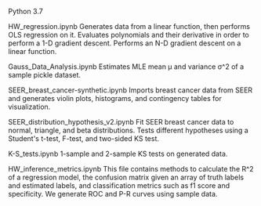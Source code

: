 Python 3.7

HW_regression.ipynb
	Generates data from a linear function, then performs OLS regression on it. Evaluates polynomials and their derivative in order to perform a 1-D gradient descent. Performs an N-D gradient descent on a linear function.

Gauss_Data_Analysis.ipynb
	Estimates MLE mean μ and variance σ^2 of a sample pickle dataset.

SEER_breast_cancer-synthetic.ipynb
	Imports breast cancer data from SEER and generates violin plots, histograms, and contingency tables for visualization.
	
SEER_distribution_hypothesis_v2.ipynb
	Fit SEER breast cancer data to normal, triangle, and beta distributions. Tests different hypotheses using a Student's t-test, F-test, and two-sided KS test. 

K-S_tests.ipynb
	1-sample and 2-sample KS tests on generated data.

HW_inference_metrics.ipynb
	This file contains methods to calculate the R^2 of a regression model, the confusion matrix given an array of truth labels and estimated labels, and classification metrics such as f1 score and specificity. We generate ROC and P-R curves using sample data.







